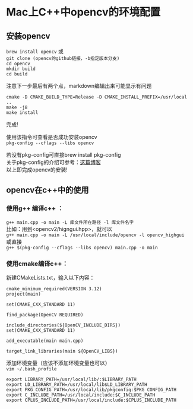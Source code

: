 # Mac上C++中opencv的环境配置
## 安装opencv
`brew install opencv`
或  
`git clone (opencv的github链接，-b指定版本分支)`    
`cd opencv`     
`mkdir build`   
`cd build`

注意下一步最后有两个点，markdown编辑出来可能显示有问题

`cmake -D CMAKE_BUILD_TYPE=Release -D CMAKE_INSTALL_PREFIX=/usr/local ..
`  
`make -j8`  
`make install`

完成!

使用该指令可查看是否成功安装opencv  
`pkg-config --cflags --libs opencv`

若没有pkg-config可直接brew install pkg-config  
关于pkg-config的介绍可参考：[这篇博客](https://blog.csdn.net/newchenxf/article/details/51750239)  
以上即完成opencv的安装!


## opencv在c++中的使用
### 使用g++ 编译c++ ：
`g++ main.cpp -o main -L 库文件所在路径 -l 库文件名字`  
比如：用到<opencv2/higngui.hpp>，就可以  
`g++ main.cpp -o main -L /usr/local/include/opencv -l opencv_highgui`  
或直接  
`g++ $(pkg-config --cflags --libs opencv) main.cpp -o main`


### 使用cmake编译c++：
新建CMakeLists.txt，输入以下内容：
```
cmake_minimum_required(VERSION 3.12)
project(main)

set(CMAKE_CXX_STANDARD 11)

find_package(OpenCV REQUIRED)

include_directories(${OpenCV_INCLUDE_DIRS})
set(CMAKE_CXX_STANDARD 11)

add_executable(main main.cpp)

target_link_libraries(main ${OpenCV_LIBS})
```

添加环境变量（应该不添加环境变量也可以）  
`vim ~/.bash_profile`
```
export LIBRARY_PATH=/usr/local/lib/:$LIBRARY_PATH
export LD_LIBRARY_PATH=/usr/local/lib$LD_LIBRARY_PATH
export PKG_CONFIG_PATH=/usr/local/lib/pkgconfig:$PKG_CONFIG_PATH
export C_INCLUDE_PATH=/usr/local/include:$C_INCLUDE_PATH
export CPLUS_INCLUDE_PATH=/usr/local/include:$CPLUS_INCLUDE_PATH
```